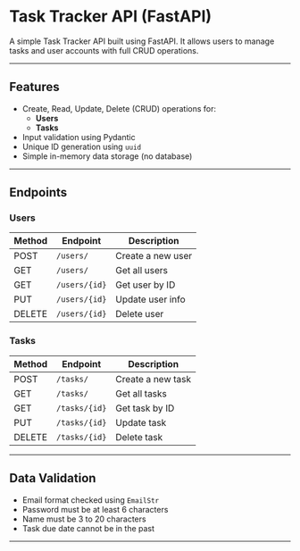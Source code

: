 # Task Tracker API (FastAPI)

A simple Task Tracker API built using FastAPI. It allows users to manage tasks and user accounts with full CRUD operations.

---

## Features

- Create, Read, Update, Delete (CRUD) operations for:
  - **Users**
  - **Tasks**
- Input validation using Pydantic
- Unique ID generation using `uuid`
- Simple in-memory data storage (no database)

---

## Endpoints

### Users

| Method | Endpoint        | Description          |
|--------|------------------|----------------------|
| POST   | `/users/`        | Create a new user    |
| GET    | `/users/`        | Get all users        |
| GET    | `/users/{id}`    | Get user by ID       |
| PUT    | `/users/{id}`    | Update user info     |
| DELETE | `/users/{id}`    | Delete user          |

### Tasks

| Method | Endpoint         | Description         |
|--------|-------------------|---------------------|
| POST   | `/tasks/`         | Create a new task   |
| GET    | `/tasks/`         | Get all tasks       |
| GET    | `/tasks/{id}`     | Get task by ID      |
| PUT    | `/tasks/{id}`     | Update task         |
| DELETE | `/tasks/{id}`     | Delete task         |

---

## Data Validation

- Email format checked using `EmailStr`
- Password must be at least 6 characters
- Name must be 3 to 20 characters
- Task due date cannot be in the past

---



